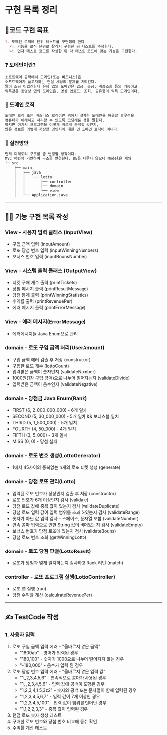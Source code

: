 # 구현 목록 정리
## 📌코드 구현 목표
```markdown
1. 도메인 로직에 단위 테스트를 구현해야 한다.
  가. 기능을 로직 단위로 잘라서 구현한 뒤 테스트를 수행한다.
  나. 먼저 테스트 코드를 작성한 뒤 각 테스트 코드에 맞는 기능을 구현한다.
```
### ❓ 도메인이란?
```markdown
소프트웨어 공학에서 도메인(또는 비즈니스)은
소프트웨어가 풀고자하는 현실 세상의 문제를 가리킨다.
말이 조금 어렵긴한데 은행 앱의 도메인은 입금, 출금, 계좌조회 등의 기능이고
틱톡같은 동영상 앱의 도메인은, 영상 업로드, 조회, 공유등이 틱톡 도메인이다.
```
### 🔔 도메인 로직
```markdown
도메인 로직 또는 비즈니스 로직이란 위에서 설명한 도메인을 해결할 솔루션을
컴퓨터가 이해하고 처리할 수 있도록 코딩해둔 것을 말한다.
하지만 여기서 프로그램을 어떻게 빠르게 동작할 것인지,
많은 정보를 어떻게 저장할 것인지에 대한 건 도메인 로직이 아니다.
```
### 🔨 실천방안
```markdown
먼저 디렉토리 구조를 좀 변경할 생각이다.
MVC 패턴에 기반하여 구조를 변경한다. DB를 다루지 않으니 Model은 제외
└──src
    ├── main
    │   ├── java
    │   │   └── lotto
    │   │       ├── controller
    │   │       ├── domain
    │   │       └── view
    │   └── Application.java
```
---
## 🧑‍💻 기능 구현 목록 작성
### View - 사용자 입력 클래스 (InputView)
- 구입 금액 입력 (inputAmount)
- 로또 당첨 번호 입력 (inputWinningNumbers)
- 보너스 번호 입력 (inputBounsNumber)
### View - 시스템 출력 클래스 (OutputView)
- 티켓 구매 개수 출력 (printTickets)
- 당첨 메시지 출력 (printResultMessage)
- 당첨 통계 출력 (printWinningStatistics)
- 수익률 출력 (printRevenuePer)
- 에러 메시지 출력 (printErrorMessage)
### View - 에러 메시지(ErrorMessage)
- 에러메시지들 Java Enum으로 관리

### domain - 로또 구입 금액 처리(UserAmount)
- 구입 금액 에러 검출 후 저장 (constructor)
- 구입한 로또 개수 (lottoCount)
- 입력받은 금액이 숫자인지 (validateNumber)
- 1000원(1장 구입 금액)으로 나누어 떨어지는지 (validateDivide)
- 입력받은 금액이 음수인지 (validateNegative)

### domain - 당첨금 Java Enum(Rank)
- FIRST (6, 2_000_000_000) - 6개 일치
- SECOND (5, 30_000_000) - 5개 일치 && 보너스볼 일치
- THIRD (5, 1_500_000) - 5개 일치
- FOURTH (4, 50_000) - 4개 일치
- FIFTH (3, 5_000) - 3개 일치
- MISS (0, 0) - 당첨 실패

### domain - 로또 번호 생성(LottoGenerator)
- 1에서 45사이의 중복없는 n개의 로또 티켓 생성 (generate)

### domain - 당첨 로또 관리(Lotto)
- 입력된 로또 번호가 정상인지 검출 후 저장 (constructor)
- 로또 번호가 6개 이상인지 검사 (validate)
- 당첨 로또 값에 중복 값이 있는지 검사 (validateDuplicate)
- 당첨 로또 입력 값이 입력 범위를 초과 하였는지 검사 (validateRange)
- 숫자가 아닌 값 입력 검사 - 스페이스, 문자열 포함 (validateNumber)
- 연속 콤마 입력으로 인한 String 값이 비어있는지 검사 (validateEmpty)
- 보너스 번호가 당첨 로또에 있는지 검사 (validateBouns)
- 당첨 로또 번호 조회 (getWinningLotto)
### domain - 로또 당첨 판별(LottoResult)
- 로또가 당첨과 몇개 일치하는지 검사하고 Rank 리턴 (match)
### controller - 로또 프로그램 실행(LottoController)
- 로또 앱 실행 (run)
- 당첨 수익률 계산 (calculrateRevenuePer)
---
## ✍ TestCode 작성
### 1. 사용자 입력
1. 로또 구입 금액 입력 에러 - "올바르지 않은 금액"
    * "1800ab" - 영어가 입력된 경우
    * "180,100" - 숫자가 1000으로 나누어 떨어지지 않는 경우
    * "-180,000" - 음수가 입력 된 경우
2. 로또 당첨 번호 입력 에러 - "올바르지 않은 입력 값"
    * "1,,2,3,4,5,6" - 연속적으로 콤마가 사용된 경우
    * "1, ,2,3,4,5,6" - 입력 값에 공백이 포함된 경우
    * "1,2,3,4,1 5,3z2" - 숫자와 공백 또는 문자열이 함께 입력된 경우
    * "1,2,3,4,5,6,7" - 입력 값이 7개 이상인 경우
    * "1,2,3,4,5,100" - 입력 값이 범위를 벗어난 경우
    * "1,1,2,2,3,3" - 중복 값이 입력된 경우
3. 랜덤 로또 숫자 생성 테스트
4. 구매한 로또 번호와 당첨 번호 비교해 등수 확인
5. 수익률 계산 테스트